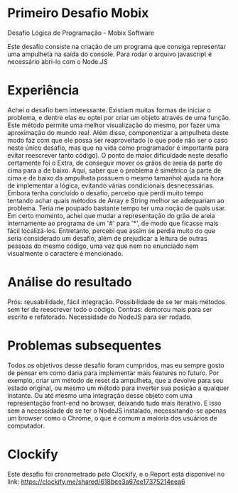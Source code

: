 # Primeiro Desafio Mobix
Desafio Lógica de Programação - Mobix Software

Este desafio consiste na criação de um programa que consiga representar uma ampulheta na saída do console.
Para rodar o arquivo javascript é necessário abri-lo com o Node.JS

# Experiência
Achei o desafio bem interessante. Existiam muitas formas de iniciar o problema, e dentre elas eu optei por criar um objeto através de uma função. Este método permite uma melhor visualização do mesmo, por fazer uma aproximação do mundo real.
Além disso, componentizar a ampulheta deste modo faz com que ele possa ser reaproveitado (o que pode não ser o caso neste único desafio, mas que na vida como programador é importante para evitar reescrever tanto código).
O ponto de maior dificuldade neste desafio certamente foi o Extra, de conseguir mover os grãos de areia da parte de cima para a de baixo. Aqui, saber que o problema é simétrico (a parte de cima e de baixo da ampulheta possuem o mesmo tamanho) ajuda na hora de implementar a lógica, evitando várias condicionais desnecessárias. Embora tenha concluído o desafio, percebo que perdi muito tempo tentando achar quais métodos de Array e String melhor se adequariam ao problema. Teria me poupado bastante tempo ter uma noção de quais usar.
Em certo momento, achei que mudar a representação do grão de areia internamente ao programa de um '#' para '*', de modo que ficasse mais fácil localizá-los. Entretanto, percebi que assim se perdia muito do que seria considerado um desafio, além de prejudicar a leitura de outras pessoas do mesmo código, uma vez que nem no enunciado nem visualmente o caractere é mencionado.

# Análise do resultado
Prós: reusabilidade, fácil integração. Possibilidade de se ter mais métodos sem ter de reescrever todo o código.
Contras: demorou mais para ser escrito e refatorado. Necessidade do NodeJS para ser rodado.

# Problemas subsequentes
Todos os objetivos desse desafio foram cumpridos, mas eu sempre gosto de pensar em como daria para implementar mais features no futuro. Por exemplo, criar um método de reset da ampulheta, que a devolve para seu estado original, ou mesmo um método para inverter sua posição a qualquer instante. Ou até mesmo uma integração desse objeto com uma representação front-end no browser, deixando tudo mais iterativo. E isso sem a necessidade de se ter o NodeJS instalado, necessitando-se apenas um browser como o Chrome, o que é comum a maioria dos usuários de computador.

# Clockify
Este desafio foi cronometrado pelo Clockify, e o Report está disponível no link: https://clockify.me/shared/618bee3a67ee17375214eea6
